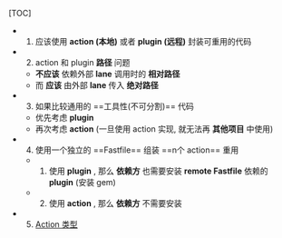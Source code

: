 [TOC]



- 1) 应该使用 **action (本地)** 或者 **plugin (远程)** 封装可重用的代码

- 2) action 和 plugin **路径** 问题
  - **不应该** 依赖外部 **lane** 调用时的 **相对路径**
  - 而 **应该** 由外部 **lane** 传入 **绝对路径**


- 3) 如果比较通用的 ==工具性(不可分割)== 代码
	- 优先考虑 **plugin**
	- 再次考虑 **action** (一旦使用 action 实现, 就无法再 **其他项目** 中使用)

- 4) 使用一个独立的 ==Fastfile== 组装 ==n个 action== 重用
  - 1) 使用 **plugin** , 那么 **依赖方** 也需要安装 **remote Fastfile** 依赖的 **plugin** (安装 gem)
  - 2) 使用 **action** , 那么 **依赖方** 不需要安装


- 5) [Action 类型](https://docs.fastlane.tools/actions/)